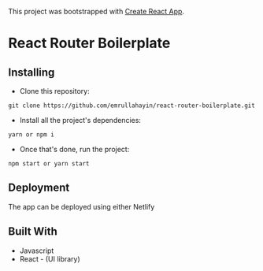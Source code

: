 This project was bootstrapped with [Create React App](https://github.com/facebook/create-react-app).

# React Router Boilerplate

## Installing

- Clone this repository:
```
git clone https://github.com/emrullahayin/react-router-boilerplate.git
```

- Install all the project's dependencies:
```
yarn or npm i
```
- Once that's done, run the project:
```
npm start or yarn start
```

## Deployment
The app can be deployed using either Netlify

## Built With
- Javascript
- React - (UI library)